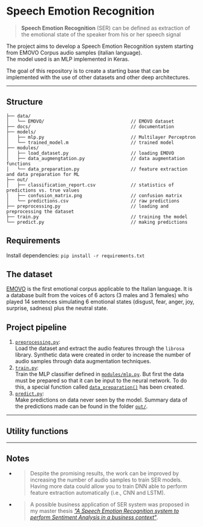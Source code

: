 # Speech Emotion Recognition
> **Speech Emotion Recognition** (SER) can be defined as extraction of the emotional state of the speaker from his or her speech signal

The project aims to develop a Speech Emotion Recognition system starting from EMOVO Corpus audio samples (italian language).\
The model used is an MLP implemented in Keras.

The goal of this repository is to create a starting base that can be implemented with the use of other datasets and other deep architectures.

---
## Structure

```
├── data/                                    
│   └── EMOVO/                                // EMOVO dataset
├── docs/                                     // documentation
├── models/                                  
│   ├── mlp.py                                // Multilayer Perceptron 
│   └── trained_model.m                       // trained model
├── modules/                                 
│   ├── load_dataset.py                       // loading EMOVO
│   ├── data_augmengtation.py                 // data augmentation functions
│   └── data_preparation.py                   // feature extraction and data preparation for ML
├── out/
│   ├── classification_report.csv             // statistics of predictions vs. true values
│   ├── confusion_matrix.png                  // confusion matrix 
│   └── predictions.csv                       // raw predictions
├── preprocessing.py                          // loading and preprocessing the dataset 
├── train.py                                  // training the model
└── predict.py                                // making predictions
```
## Requirements
Install dependencies:
```pip install -r requirements.txt```

## The dataset
[EMOVO](https://github.com/fp1acm8/SER/blob/main/docs/EMOVO_Corpus.pdf) is the first emotional corpus applicable to the Italian language. It is a database built from the voices of 6 actors (3 males and 3 females) who played 14 sentences simulating 6 emotional states (disgust, fear, anger, joy, surprise, sadness) plus the neutral state.

## Project pipeline
1. [`preprocessing.py`](https://github.com/fp1acm8/SER/blob/main/preprocessing.py):\
Load the dataset and extract the audio features through the `librosa` library. Synthetic data were created in order to increase the number of audio samples through data augmentation techniques.
2. [`train.py`](https://github.com/fp1acm8/SER/blob/main/train.py):\
Train the MLP classifier defined in [`modules/mlp.py`](https://github.com/fp1acm8/SER/blob/main/models/mlp.py). But first the data must be prepared so that it can be input to the neural network. To do this, a special function called [`data_preparation()`](https://github.com/fp1acm8/SER/blob/main/modules/data_preparation.py) has been created.
3. [`predict.py`](https://github.com/fp1acm8/SER/blob/main/predict.py):\
Make predictions on data never seen by the model. Summary data of the predictions made can be found in the folder [`out/`](https://github.com/fp1acm8/SER/blob/main/out/).

---
## Utility functions

---
## Notes
* > Despite the promising results, the work can be improved by increasing the number of audio samples to train SER models. Having more data could allow you to train DNN able to perform feature extraction automatically (i.e., CNN and LSTM).
* > A possible business application of SER system was proposed in my master thesis [*"A Speech Emotion Recognition system to perform Sentiment Analysis in a business context"*](https://github.com/fp1acm8/SER/blob/main/docs/SER_businesscase.pdf).
